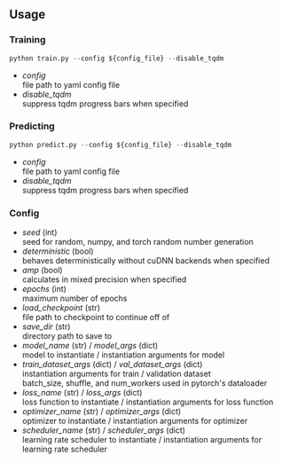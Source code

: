 ## Usage
### Training
```python
python train.py --config ${config_file} --disable_tqdm
```
- *config*  
file path to yaml config file
- *disable_tqdm*  
suppress tqdm progress bars when specified

### Predicting
```python
python predict.py --config ${config_file} --disable_tqdm
```
- *config*  
file path to yaml config file
- *disable_tqdm*  
suppress tqdm progress bars when specified

### Config
- *seed* (int)  
seed for random, numpy, and torch random number generation
- *deterministic* (bool)  
behaves deterministically without cuDNN backends when specified
- *amp* (bool)  
calculates in mixed precision when specified
- *epochs* (int)  
maximum number of epochs
- *load_checkpoint* (str)  
file path to checkpoint to continue off of
- *save_dir* (str)  
directory path to save to
- *model_name* (str) / *model_args* (dict)  
model to instantiate / instantiation arguments for model
- *train_dataset_args* (dict) / *val_dataset_args* (dict)  
instantiation arguments for train / validation dataset  
batch_size, shuffle, and num_workers used in pytorch's dataloader
- *loss_name* (str) / *loss_args* (dict)  
loss function to instantiate / instantiation arguments for loss function
- *optimizer_name* (str) / *optimizer_args* (dict)  
optimizer to instantiate / instantiation arguments for optimizer
- *scheduler_name* (str) / *scheduler_args* (dict)  
learning rate scheduler to instantiate / instantiation arguments for learning rate scheduler

